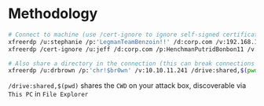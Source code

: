 # Methodology

```bash
# Connect to machine (use /cert-ignore to ignore self-signed certificates)
xfreerdp /u:stephanie /p:'LegmanTeamBenzoin!!' /d:corp.com /v:192.168.196.75
xfreerdp /cert-ignore /u:jeff /d:corp.com /p:HenchmanPutridBonbon11 /v:192.168.50.75

# Also share a directory in the connection (this can break connections sometimes)
xfreerdp /u:drbrown /p:'chr!$br0wn' /v:10.10.11.241 /drive:shared,$(pwd)
```

`/drive:shared,$(pwd)` shares the `CWD` on your attack box, discoverable via `This PC` in `File Explorer`
